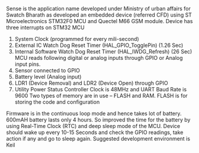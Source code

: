  Sense is the application name developed under Ministry of urban affairs for Swatch Bharath 
as developed an embedded device (referred CFD) using ST Microelectronics STM32F0 MCU and Quectel 
M66 GSM module. Device has three interrupts on STM32 MCU
1) System Clock (programmed for every mili-second)
2) External IC Watch Dog Reset Timer (HAL_GPIO_TogglePin) (1.26 Sec)
3) Internal Software Watch Dog Reset Timer (HAL_IWDG_Refresh) (26 Sec)
MCU reads following digital or analog inputs through GPIO or Analog input pins. 
1) Sensor connected to GPIO
2) Battery level (Analog input)
3) LDR1 (Device Removal) and LDR2 (Device Open) through GPIO
4) Utility Power Status
Controller Clock is 48MHz and UART Baud Rate is 9600
Two types of memory are in use – FLASH and RAM. FLASH is for storing the code and configuration 

Firmware is in the continuous loop mode and hence takes lot of battery. 600mAH battery lasts only 4 
hours. So improved the time for the battery by using Real-Time Clock (RTC) and deep sleep mode of the 
MCU. Device should wake up every 10-15 Seconds and check the GPIO readings, take action if any and go to sleep 
again. 
Suggested development environment is Keil 
